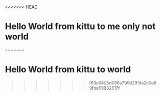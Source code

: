 <<<<<<< HEAD
# Hello World from kittu to me only not world
=======
# Hello World from kittu to world
>>>>>>> f60a6405d086a799d29fda2c0e89fba69832617f
